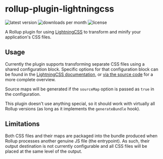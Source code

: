 # rollup-plugin-lightningcss

![latest version](https://img.shields.io/npm/v/rollup-plugin-lightningcss?label=version&style=flat-square)
![downloads per month](https://img.shields.io/npm/dm/rollup-plugin-lightningcss?style=flat-square)
![license](https://img.shields.io/npm/l/rollup-lightning-plugin?style=flat-square)

A Rollup plugin for using [LightningCSS](https://lightningcss.dev/) to transform and minify your application's CSS files.

## Usage

Currently the plugin supports transforming separate CSS files using a shared configuration block. Specific options for that configuration block can be found in the [LightningCSS documentation](https://lightningcss.dev/docs.html), or [via the source code](https://github.com/parcel-bundler/lightningcss/blob/master/node/index.d.ts) for a more complete overview.

Source maps will be generated if the `sourceMap` option is passed as `true` in the configuration.

This plugin doesn't use anything special, so it should work with virtually all Rollup versions (as long as it implements the `generateBundle` hook).

## Limitations

Both CSS files and their maps are packaged into the bundle produced when Rollup processes another genuine JS file (the entrypoint). As such, their output destination is not currently configurable and all CSS files will be placed at the same level of the output.
